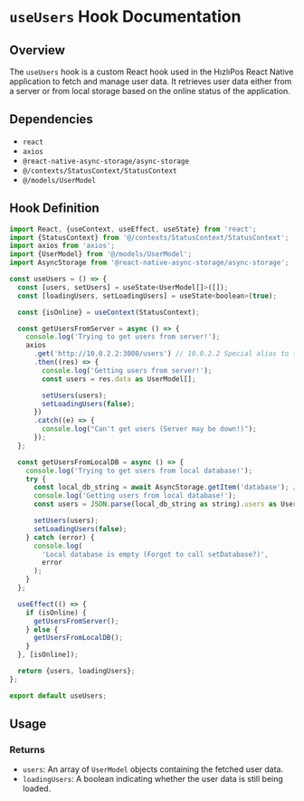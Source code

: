# `useUsers` Hook Documentation

## Overview

The `useUsers` hook is a custom React hook used in the HızlıPos React Native application to fetch and manage user data. It retrieves user data either from a server or from local storage based on the online status of the application.

## Dependencies

- `react`
- `axios`
- `@react-native-async-storage/async-storage`
- `@/contexts/StatusContext/StatusContext`
- `@/models/UserModel`

## Hook Definition

```js
import React, {useContext, useEffect, useState} from 'react';
import {StatusContext} from '@/contexts/StatusContext/StatusContext';
import axios from 'axios';
import {UserModel} from '@/models/UserModel';
import AsyncStorage from '@react-native-async-storage/async-storage';

const useUsers = () => {
  const [users, setUsers] = useState<UserModel[]>([]);
  const [loadingUsers, setLoadingUsers] = useState<boolean>(true);

  const {isOnline} = useContext(StatusContext);

  const getUsersFromServer = async () => {
    console.log('Trying to get users from server!');
    axios
      .get('http://10.0.2.2:3000/users') // 10.0.2.2 Special alias to the host loopback interface
      .then((res) => {
        console.log('Getting users from server!');
        const users = res.data as UserModel[];

        setUsers(users);
        setLoadingUsers(false);
      })
      .catch((e) => {
        console.log("Can't get users (Server may be down!)");
      });
  };

  const getUsersFromLocalDB = async () => {
    console.log('Trying to get users from local database!');
    try {
      const local_db_string = await AsyncStorage.getItem('database'); // if users exist in local storage then simply get them
      console.log('Getting users from local database!');
      const users = JSON.parse(local_db_string as string).users as UserModel[];

      setUsers(users);
      setLoadingUsers(false);
    } catch (error) {
      console.log(
        'Local database is empty (Forgot to call setDatabase?)',
        error
      );
    }
  };

  useEffect(() => {
    if (isOnline) {
      getUsersFromServer();
    } else {
      getUsersFromLocalDB();
    }
  }, [isOnline]);

  return {users, loadingUsers};
};

export default useUsers;
```

## Usage

### Returns

- `users`: An array of `UserModel` objects containing the fetched user data.
- `loadingUsers`: A boolean indicating whether the user data is still being loaded.
